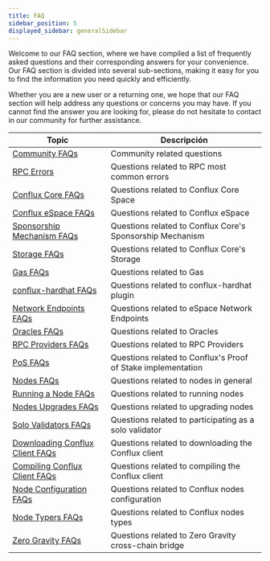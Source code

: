 ```yaml
---
title: FAQ
sidebar_position: 5
displayed_sidebar: generalSidebar
---
```


Welcome to our FAQ section, where we have compiled a list of frequently asked questions and their corresponding answers for your convenience. Our FAQ section is divided into several sub-sections, making it easy for you to find the information you need quickly and efficiently.

Whether you are a new user or a returning one, we hope that our FAQ section will help address any questions or concerns you may have. If you cannot find the answer you are looking for, please do not hesitate to contact in our community for further assistance.

| **Topic**                                                                                           | **Descripción**                                              |
| --------------------------------------------------------------------------------------------------- | ------------------------------------------------------------ |
| [Community FAQs](community-faqs.md)                                                                 | Community related questions                                  |
| [RPC Errors](/docs/core/build/json-rpc/common-rpc-errors.md)                                        | Questions related to RPC most common errors                  |
| [Conflux Core FAQs](../../core/FAQs.md)                                                             | Questions related to Conflux Core Space                      |
| [Conflux eSpace FAQs](../../espace/FAQs.md)                                                         | Questions related to Conflux eSpace                          |
| [Sponsorship Mechanism FAQs](../../core/core-space-basics/sponsor-mechanism.md#faqs)                | Questions related to Conflux Core's Sponsorship Mechanism    |
| [Storage FAQs](../../core/core-space-basics/storage.md#faqs)                                        | Questions related to Conflux Core's Storage                  |
| [Gas FAQs](../../general/conflux-basics/gas.md#faqs)                                                | Questions related to Gas                                     |
| [conflux-hardhat FAQs](../../core/tutorials/hardhat-conflux-plugin.md#faqs)                         | Questions related to conflux-hardhat plugin                  |
| [Network Endpoints FAQs](../../espace/network-endpoints.md#faqs)                                    | Questions related to eSpace Network Endpoints                |
| [Oracles FAQs](../../espace/build/infrastructure/oracles.md#faqs)                                   | Questions related to Oracles                                 |
| [RPC Providers FAQs](../../espace/build/infrastructure/RPC-Provider.md#faqs)                        | Questions related to RPC Providers                           |
| [PoS FAQs](../conflux-basics/consensus-mechanisms/proof-of-stake/faqs.md)                           | Questions related to Conflux's Proof of Stake implementation |
| [Nodes FAQs](../run-a-node/nodes-faqs.md)                                                           | Questions related to nodes in general                        |
| [Running a Node FAQs](../run-a-node/run-a-node.md#faqs)                                             | Questions related to running nodes                           |
| [Nodes Upgrades FAQs](../run-a-node/how-to-upgrad.md#faqs)                                          | Questions related to upgrading nodes                         |
| [Solo Validators FAQs](../mine-stake/stake/become-a-solo-validator.md#faqs)                         | Questions related to participating as a solo validator       |
| [Downloading Conflux Client FAQs](../run-a-node/advanced-topics/downloading-conflux-client.md#faqs) | Questions related to downloading the Conflux client          |
| [Compiling Conflux Client FAQs](../run-a-node/advanced-topics/compiling-conflux-client.md#faqs)     | Questions related to compiling the Conflux client            |
| [Node Configuration FAQs](../run-a-node/advanced-topics/node-configuration.md#faqs)                 | Questions related to Conflux nodes configuration             |
| [Node Typers FAQs](../run-a-node/node-types.md#faqs)                                                | Questions related to Conflux nodes types                     |
| [Zero Gravity FAQs](../tutorials/transferring-funds/across-chains/zero-gravity.md#faqs)             | Questions related to Zero Gravity cross-chain bridge         |
